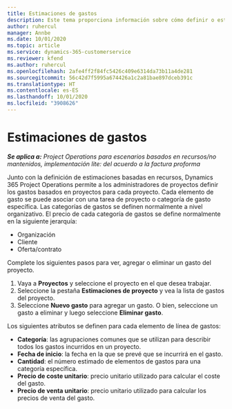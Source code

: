 ```yaml
---
title: Estimaciones de gastos
description: Este tema proporciona información sobre cómo definir o estimar los gastos basados en proyectos.
author: ruhercul
manager: Annbe
ms.date: 10/01/2020
ms.topic: article
ms.service: dynamics-365-customerservice
ms.reviewer: kfend
ms.author: ruhercul
ms.openlocfilehash: 2afe4ff2f84fc5426c409e6314da73b11a4de281
ms.sourcegitcommit: 56c42d7f5995a674426a1c2a81bae897dceb391c
ms.translationtype: HT
ms.contentlocale: es-ES
ms.lasthandoff: 10/01/2020
ms.locfileid: "3908626"
---
```

# <a name="expense-estimates"></a>Estimaciones de gastos
_**Se aplica a:** Project Operations para escenarios basados en recursos/no mantenidos, implementación lite: del acuerdo a la factura proforma_

Junto con la definición de estimaciones basadas en recursos, Dynamics 365 Project Operations permite a los administradores de proyectos definir los gastos basados en proyectos para cada proyecto. Cada elemento de gasto se puede asociar con una tarea de proyecto o categoría de gasto específica. Las categorías de gastos se definen normalmente a nivel organizativo. El precio de cada categoría de gastos se define normalmente en la siguiente jerarquía:

- Organización
- Cliente
- Oferta/contrato

Complete los siguientes pasos para ver, agregar o eliminar un gasto del proyecto.

1. Vaya a **Proyectos** y seleccione el proyecto en el que desea trabajar.
2. Seleccione la pestaña **Estimaciones de proyecto** y vea la lista de gastos del proyecto.
3. Seleccione **Nuevo gasto** para agregar un gasto. O bien, seleccione un gasto a eliminar y luego seleccione **Eliminar gasto**.

Los siguientes atributos se definen para cada elemento de línea de gastos:

- **Categoría**: las agrupaciones comunes que se utilizan para describir todos los gastos incurridos en un proyecto.
- **Fecha de inicio**: la fecha en la que se prevé que se incurrirá en el gasto.
- **Cantidad**: el número estimado de elementos de gastos para una categoría específica.
- **Precio de coste unitario**: precio unitario utilizado para calcular el coste del gasto.
- **Precio de venta unitario**: precio unitario utilizado para calcular los precios de venta del gasto.

